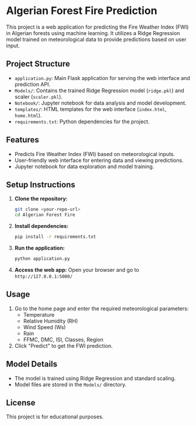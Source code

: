 # Algerian Forest Fire Prediction

This project is a web application for predicting the Fire Weather Index (FWI) in Algerian forests using machine learning. It utilizes a Ridge Regression model trained on meteorological data to provide predictions based on user input.

## Project Structure

- `application.py`: Main Flask application for serving the web interface and prediction API.
- `Models/`: Contains the trained Ridge Regression model (`ridge.pkl`) and scaler (`scaler.pkl`).
- `Notebook/`: Jupyter notebook for data analysis and model development.
- `templates/`: HTML templates for the web interface (`index.html`, `home.html`).
- `requirements.txt`: Python dependencies for the project.

## Features

- Predicts Fire Weather Index (FWI) based on meteorological inputs.
- User-friendly web interface for entering data and viewing predictions.
- Jupyter notebook for data exploration and model training.

## Setup Instructions

1. **Clone the repository:**
	```bash
	git clone <your-repo-url>
	cd Algerian Forest Fire
	```
2. **Install dependencies:**
	```bash
	pip install -r requirements.txt
	```
3. **Run the application:**
	```bash
	python application.py
	```
4. **Access the web app:**
	Open your browser and go to `http://127.0.0.1:5000/`

## Usage

1. Go to the home page and enter the required meteorological parameters:
	- Temperature
	- Relative Humidity (RH)
	- Wind Speed (Ws)
	- Rain
	- FFMC, DMC, ISI, Classes, Region
2. Click "Predict" to get the FWI prediction.

## Model Details

- The model is trained using Ridge Regression and standard scaling.
- Model files are stored in the `Models/` directory.

## License

This project is for educational purposes.